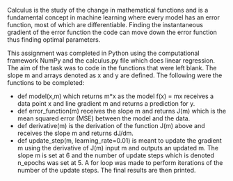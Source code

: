 Calculus is the study of the change in mathematical functions and is a fundamental concept in machine learning  where every model has an error function, most of which are differentiable. Finding the instantaneous gradient of the error function the code can move down the error function thus finding optimal parameters.

This assignment was completed in Python using the computational framework NumPy and the calculus.py file which does linear regression. The aim of the task was to code in the functions that were left blank. The slope m and arrays denoted as x and y are defined. The following were the functions to be completed:
- def model(x,m) which returns m*x as the model f(x) = mx receives a data point x 
  and line gradient m and returns a prediction for y.
- def error_function(m) receives the slope m and returns J(m) which is the mean 
  squared error (MSE) between the model and the data.
- def derivative(m) is the derivation of the function J(m) above and receives the 
  slope m and returns dJ/dm.
- def update_step(m, learning_rate=0.01) is meant to update the gradient m using 
  the derivative of J(m) input m and outputs an updated m.
The slope m is set at 6 and the number of update steps which is denoted n_epochs was set at 5. A for loop was made to perform iterations of the number of the update steps. The final results are then printed.
